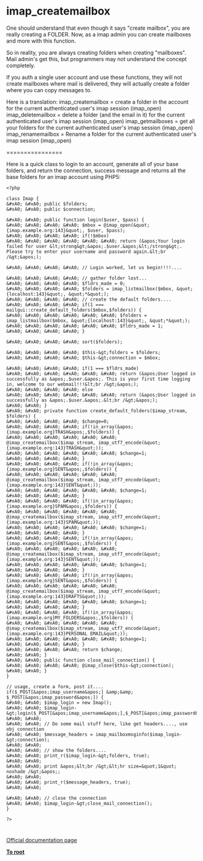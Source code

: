 # imap_createmailbox





One should understand that even though it says &quot;create mailbox&quot;, you are really creating a FOLDER. Now, as a imap admin you can create mailboxes and more with this function.

So in reality, you are always creating folders when creating &quot;mailboxes&quot;. Mail admin&apos;s get this, but programmers may not understand the concept completely.

If you auth a single user account and use these functions, they will not create mailboxes where mail is delivered, they will actually create a folder where you can copy messages to.

Here is a translation:
imap_createmailbox = create a folder in the account for the current authenticated user&apos;s imap session (imap_open)
imap_deletemailbox = delete a folder (and the email in it) for the current authenticated user&apos;s imap session (imap_open)
imap_getmailboxes = get all your folders for the current authenticated user&apos;s imap session (imap_open)
imap_renamemailbox = Rename a folder for the current authenticated user&apos;s imap session (imap_open)

================

Here is a quick class to login to an account, generate all of your base folders, and return the connection, success message and returns all the base folders for an imap account using PHP5:



```
<?php

class Imap {
&#xA0; &#xA0; public $folders;
&#xA0; &#xA0; public $connection;

&#xA0; &#xA0; public function login($user, $pass) {
&#xA0; &#xA0; &#xA0; &#xA0; $mbox = @imap_open(&quot;{imap.example.org:143}&quot;, $user, $pass);
&#xA0; &#xA0; &#xA0; &#xA0; if(!$mbox)
&#xA0; &#xA0; &#xA0; &#xA0; &#xA0; &#xA0; return (&apos;Your login failed for user &lt;strong&gt;&apos;.$user.&apos;&lt;/strong&gt;. Please try to enter your username and password again.&lt;br /&gt;&apos;);

&#xA0; &#xA0; &#xA0; &#xA0; // Login worked, let us begin!!!!....

&#xA0; &#xA0; &#xA0; &#xA0; // gather folder lost...
&#xA0; &#xA0; &#xA0; &#xA0; $fldrs_made = 0;
&#xA0; &#xA0; &#xA0; &#xA0; $folders = imap_listmailbox($mbox, &quot;{localhost:143}&quot;, &quot;*&quot;);
&#xA0; &#xA0; &#xA0; &#xA0; // create the default folders....
&#xA0; &#xA0; &#xA0; &#xA0; if(1 === mailgui::create_default_folders($mbox,$folders)) {
&#xA0; &#xA0; &#xA0; &#xA0; &#xA0; &#xA0; $folders = imap_listmailbox($mbox, &quot;{localhost:143}&quot;, &quot;*&quot;);
&#xA0; &#xA0; &#xA0; &#xA0; &#xA0; &#xA0; $fldrs_made = 1;
&#xA0; &#xA0; &#xA0; &#xA0; }

&#xA0; &#xA0; &#xA0; &#xA0; sort($folders);

&#xA0; &#xA0; &#xA0; &#xA0; $this-&gt;folders = $folders;
&#xA0; &#xA0; &#xA0; &#xA0; $this-&gt;connection = $mbox;

&#xA0; &#xA0; &#xA0; &#xA0; if(1 === $fldrs_made)
&#xA0; &#xA0; &#xA0; &#xA0; &#xA0; &#xA0; return (&apos;User logged in successfully as &apos;.$user.&apos;. This is your first time logging in, welcome to our webmail!!!&lt;br /&gt;&apos;);
&#xA0; &#xA0; &#xA0; &#xA0; else
&#xA0; &#xA0; &#xA0; &#xA0; &#xA0; &#xA0; return (&apos;User logged in successfully as &apos;.$user.&apos;.&lt;br /&gt;&apos;);
&#xA0; &#xA0; }
&#xA0; &#xA0; private function create_default_folders($imap_stream, $folders) {
&#xA0; &#xA0; &#xA0; &#xA0; $change=0;
&#xA0; &#xA0; &#xA0; &#xA0; if(!in_array(&apos;{imap.example.org}TRASH&apos;,$folders)) {
&#xA0; &#xA0; &#xA0; &#xA0; &#xA0; &#xA0; @imap_createmailbox($imap_stream, imap_utf7_encode(&quot;{imap.example.org:143}TRASH&quot;));
&#xA0; &#xA0; &#xA0; &#xA0; &#xA0; &#xA0; $change=1;
&#xA0; &#xA0; &#xA0; &#xA0; }
&#xA0; &#xA0; &#xA0; &#xA0; if(!in_array(&apos;{imap.example.org}SENT&apos;,$folders)) {
&#xA0; &#xA0; &#xA0; &#xA0; &#xA0; &#xA0; @imap_createmailbox($imap_stream, imap_utf7_encode(&quot;{imap.example.org:143}SENT&quot;));
&#xA0; &#xA0; &#xA0; &#xA0; &#xA0; &#xA0; $change=1;
&#xA0; &#xA0; &#xA0; &#xA0; }
&#xA0; &#xA0; &#xA0; &#xA0; if(!in_array(&apos;{imap.example.org}SPAM&apos;,$folders)) {
&#xA0; &#xA0; &#xA0; &#xA0; &#xA0; &#xA0; @imap_createmailbox($imap_stream, imap_utf7_encode(&quot;{imap.example.org:143}SPAM&quot;));
&#xA0; &#xA0; &#xA0; &#xA0; &#xA0; &#xA0; $change=1;
&#xA0; &#xA0; &#xA0; &#xA0; }
&#xA0; &#xA0; &#xA0; &#xA0; if(!in_array(&apos;{imap.example.org}SENT&apos;,$folders)) {
&#xA0; &#xA0; &#xA0; &#xA0; &#xA0; &#xA0; @imap_createmailbox($imap_stream, imap_utf7_encode(&quot;{imap.example.org:143}SENT&quot;));
&#xA0; &#xA0; &#xA0; &#xA0; &#xA0; &#xA0; $change=1;
&#xA0; &#xA0; &#xA0; &#xA0; }
&#xA0; &#xA0; &#xA0; &#xA0; if(!in_array(&apos;{imap.example.org}SENT&apos;,$folders)) {
&#xA0; &#xA0; &#xA0; &#xA0; &#xA0; &#xA0; @imap_createmailbox($imap_stream, imap_utf7_encode(&quot;{imap.example.org:143}DRAFTS&quot;));
&#xA0; &#xA0; &#xA0; &#xA0; &#xA0; &#xA0; $change=1;
&#xA0; &#xA0; &#xA0; &#xA0; }
&#xA0; &#xA0; &#xA0; &#xA0; if(!in_array(&apos;{imap.example.org}MY_FOLDERS&apos;,$folders)) {
&#xA0; &#xA0; &#xA0; &#xA0; &#xA0; &#xA0; @imap_createmailbox($imap_stream, imap_utf7_encode(&quot;{imap.example.org:143}PERSONAL EMAIL&quot;));
&#xA0; &#xA0; &#xA0; &#xA0; &#xA0; &#xA0; $change=1;
&#xA0; &#xA0; &#xA0; &#xA0; }
&#xA0; &#xA0; &#xA0; &#xA0; return $change;
&#xA0; &#xA0; }
&#xA0; &#xA0; public function close_mail_connection() {
&#xA0; &#xA0; &#xA0; &#xA0; @imap_close($this-&gt;connection);
&#xA0; &#xA0; }
}

// usage, create a form, post it....
if($_POST[&apos;imap_username&apos;] &amp;&amp; $_POST[&apos;imap_password&apos;]) {
&#xA0; &#xA0; $imap_login = new Imap();
&#xA0; &#xA0; $imap_login-&gt;login($_POST[&apos;imap_username&apos;],$_POST[&apos;imap_password&apos;]);
&#xA0; &#xA0; 
&#xA0; &#xA0; // Do some mail stuff here, like get headers...., use obj connection
&#xA0; &#xA0; $message_headers = imap_mailboxmsginfo($imap_login-&gt;connection);
&#xA0; &#xA0; 
&#xA0; &#xA0; // show the folders....
&#xA0; &#xA0; print_r($imap_login-&gt;folders, true);
&#xA0; &#xA0; 
&#xA0; &#xA0; print &apos;&lt;br /&gt;&lt;hr size=&quot;1&quot; noshade /&gt;&apos;;
&#xA0; &#xA0; 
&#xA0; &#xA0; print_r($message_headers, true);
&#xA0; &#xA0; 

&#xA0; &#xA0; // close the connection
&#xA0; &#xA0; $imap_login-&gt;close_mail_connection();
}

?>
```



  

#

[Official documentation page](https://www.php.net/manual/en/function.imap-createmailbox.php)

**[To root](/README.md)**